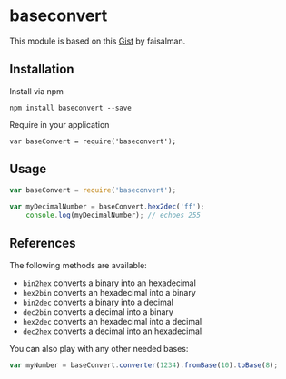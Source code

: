 # baseconvert

This module is based on this [Gist](https://gist.github.com/faisalman/4213592) by faisalman. 

## Installation

Install via npm

	npm install baseconvert --save
	
Require in your application
	
	var baseConvert = require('baseconvert');
	
## Usage

```javascript
var baseConvert = require('baseconvert');
	
var myDecimalNumber = baseConvert.hex2dec('ff'); 
	console.log(myDecimalNumber); // echoes 255
```
	
## References

The following methods are available:

- `bin2hex` converts a binary into an hexadecimal
- `hex2bin` converts an hexadecimal into a binary
- `bin2dec` converts a binary into a decimal
- `dec2bin` converts a decimal into a binary
- `hex2dec` converts an hexadecimal into a decimal
- `dec2hex` converts a decimal into an hexadecimal

You can also play with any other needed bases:

```javascript
var myNumber = baseConvert.converter(1234).fromBase(10).toBase(8);
```